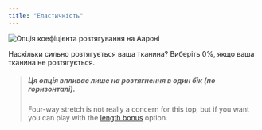 ```yaml
---
title: "Еластичність"
---
```


![Опція коефіцієнта розтягування на Аароні](./stretchfactor.svg)

Наскільки сильно розтягується ваша тканина?  Виберіть 0%, якщо ваша тканина не розтягується.

> ##### Ця опція впливає лише на розтягнення в один бік (по горизонталі).
> 
> Four-way stretch is not really a concern for this top, but if you want you can play with the [length bonus](lengthbonus) option.




